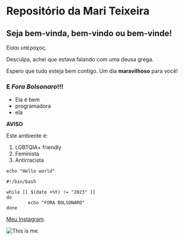 # Repositório da Mari Teixeira

## Seja bem-vinda, bem-vindo ou bem-vinde!


Είσαι υπέροχος.
 
Desculpa, achei que estava falando com uma deusa grega.

Espero que tudo esteja bem contigo.
Um dia **maravilhoso** para você!

### E *Fora Bolsonaro*!!! 

- Ela é bem
- programadora
- ela

**AVISO**

Este ambiente é:

1. LGBTQIA+ friendly
2. Feminista
3. Antirracista

`echo "Hello world"`

```
#!/bin/bash

while [[ $(date +%Y) != "2023" ]]
do
        echo "FORA BOLSONARO"
done
```

[Meu Instagram](https://www.instagram.com/mari_frteixeira/).

![This is me.](https://scontent.fsdu2-1.fna.fbcdn.net/v/t1.6435-9/81511940_3273223886027540_7583663182346977280_n.jpg?_nc_cat=104&ccb=1-5&_nc_sid=174925&_nc_eui2=AeEDC22kzdN1TNJOeDVR6P-mm1Cn-9uPTe2bUKf7249N7ZXbUkDESNqI5K4JDKkcoNZkOMY_lM3H2_HiYoowFo0b&_nc_ohc=O2r-0f77wkEAX8U2COZ&_nc_ht=scontent.fsdu2-1.fna&oh=00_AT9KPu_f8CUyng7JBxKQf4DlfGJVJ1FDNLraqGBPJul1Qg&oe=61F6B195)

